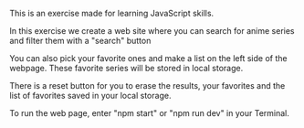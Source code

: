 This is an exercise made for learning JavaScript skills.

In this exercise we create a web site where you can search for anime series and filter them with a "search" button

You can also pick your favorite ones and make a list on the left side of the webpage. These favorite series will be stored in local storage.

There is a reset button for you to erase the results, your favorites and the list of favorites saved in your local storage.

To run the web page, enter "npm start" or "npm run dev" in your Terminal.

